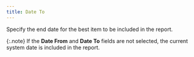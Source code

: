 ```yaml
---
title: Date To
---
```



Specify the end date for the best item to be included in the report.


{:.note}
If the **Date 
 From** and **Date To** fields  are not selected, the current system date is included in the report.
